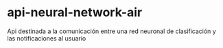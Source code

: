 # api-neural-network-air
Api destinada a la comunicación entre una red neuronal de clasificación y las notificaciones al usuario
